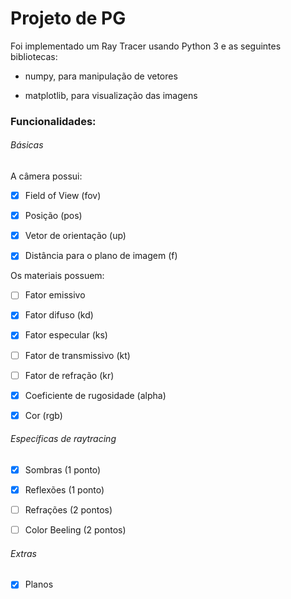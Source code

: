 # Projeto de PG

Foi implementado um Ray Tracer usando Python 3 e as seguintes bibliotecas:

- numpy, para manipulação de vetores

- matplotlib, para visualização das imagens



### Funcionalidades:

###### Básicas

A câmera possui:

- [x] Field of View (fov)

- [x] Posição (pos)

- [x] Vetor de orientação (up)

- [x] Distância para o plano de imagem (f)

Os materiais possuem:

- [ ] Fator emissivo

- [x] Fator difuso (kd)

- [x] Fator especular (ks)

- [ ] Fator de transmissivo (kt)

- [ ] Fator de refração (kr)

- [x] Coeficiente de rugosidade (alpha)

- [x] Cor (rgb)

###### Específicas de raytracing

- [x] Sombras (1 ponto)

- [x] Reflexões (1 ponto)

- [ ] Refrações (2 pontos)

- [ ] Color Beeling (2 pontos)

###### Extras

- [x] Planos
